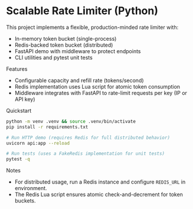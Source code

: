 # Scalable Rate Limiter (Python)

This project implements a flexible, production-minded rate limiter with:
- In-memory token bucket (single-process)
- Redis-backed token bucket (distributed)
- FastAPI demo with middleware to protect endpoints
- CLI utilities and pytest unit tests

Features
- Configurable capacity and refill rate (tokens/second)
- Redis implementation uses Lua script for atomic token consumption
- Middleware integrates with FastAPI to rate-limit requests per key (IP or API key)

Quickstart
```bash
python -m venv .venv && source .venv/bin/activate
pip install -r requirements.txt

# Run HTTP demo (requires Redis for full distributed behavior)
uvicorn api:app --reload

# Run tests (uses a FakeRedis implementation for unit tests)
pytest -q
```

Notes
- For distributed usage, run a Redis instance and configure `REDIS_URL` in environment.
- The Redis Lua script ensures atomic check-and-decrement for token buckets.
